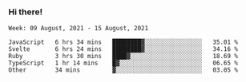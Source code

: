### Hi there!

<!--START_SECTION:waka-->
```text
Week: 09 August, 2021 - 15 August, 2021

JavaScript   6 hrs 34 mins   ████████▓░░░░░░░░░░░░░░░░   35.01 % 
Svelte       6 hrs 24 mins   ████████▓░░░░░░░░░░░░░░░░   34.16 % 
Ruby         3 hrs 30 mins   ████▓░░░░░░░░░░░░░░░░░░░░   18.69 % 
TypeScript   1 hr 14 mins    █▓░░░░░░░░░░░░░░░░░░░░░░░   06.65 % 
Other        34 mins         ▓░░░░░░░░░░░░░░░░░░░░░░░░   03.05 % 
```
<!--END_SECTION:waka-->
